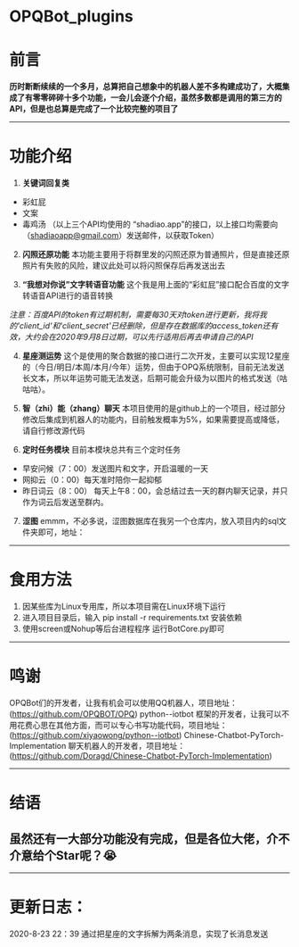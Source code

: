 # OPQBot_plugins

# 前言 
**历时断断续续的一个多月，总算把自己想象中的机器人差不多构建成功了，大概集成了有零零碎碎十多个功能，一会儿会逐个介绍，虽然多数都是调用的第三方的API，但是也总算是完成了一个比较完整的项目了**

----------

# 功能介绍
1. **关键词回复类**
 - 彩虹屁
 - 文案
 - 毒鸡汤
（以上三个API均使用的 “shadiao.app”的接口，以上接口均需要向（shadiaoapp@gmail.com）发送邮件，以获取Token）

2.  **闪照还原功能**
本功能主要用于将群里发的闪照还原为普通照片，但是直接还原照片有失败的风险，建议此处可以将闪照保存后再发送出去

3. **“我想对你说”文字转语音功能**
这个我是用上面的“彩虹屁”接口配合百度的文字转语音API进行的语音转换

*注意：百度API的token有过期机制，需要每30天对token进行更新，我将我的'client_id'和'client_secret'已经删除，但是存在数据库的access_token还有效，大约会在2020年9月8日过期，可以先行适用后再去申请自己的API*

4. **星座测运势**
这个是使用的聚合数据的接口进行二次开发，主要可以实现12星座的（今日/明日/本周/本月/今年）运势，但由于OPQ系统限制，目前无法发送长文本，所以年运势可能无法发送，后期可能会升级为以图片的格式发送（咕咕咕）。

5. **智（zhi）能（zhang）聊天**
本项目使用的是github上的一个项目，经过部分修改后集成到机器人的功能内，目前触发概率为5%，如果需要提高或降低，请自行修改源代码

6. **定时任务模块**
目前本模块总共有三个定时任务
 - 早安问候（7：00）发送图片和文字，开启温暖的一天
 - 网抑云（0：00）每天准时陪你一起抑郁
 - 昨日词云（8：00） 每天上午8：00，会总结过去一天的群内聊天记录，并只作为词云后发送至群内。
 
7. **涩图**
emmm，不必多说，涩图数据库在我另一个仓库内，放入项目内的sql文件夹即可，地址：
 
 ----------
 
 # 食用方法
 1. 因某些库为Linux专用库，所以本项目需在Linux环境下运行
 2. 进入项目目录后，输入 pip install -r requirements.txt 安装依赖
 3. 使用screen或Nohup等后台进程程序 运行BotCore.py即可
 
 ----------
 
# 鸣谢
  OPQBot们的开发者，让我有机会可以使用QQ机器人，项目地址：(https://github.com/OPQBOT/OPQ)
  python--iotbot 框架的开发者，让我可以不用花费心思在其他方面，而可以专心书写功能代码，项目地址：(https://github.com/xiyaowong/python--iotbot)
  Chinese-Chatbot-PyTorch-Implementation 聊天机器人的开发者，项目地址：(https://github.com/Doragd/Chinese-Chatbot-PyTorch-Implementation)
  
 ----------
# 结语
## 虽然还有一大部分功能没有完成，但是各位大佬，介不介意给个Star呢？😭
  
 ----------
 
# 更新日志：
2020-8-23 22：39 通过把星座的文字拆解为两条消息，实现了长消息发送
